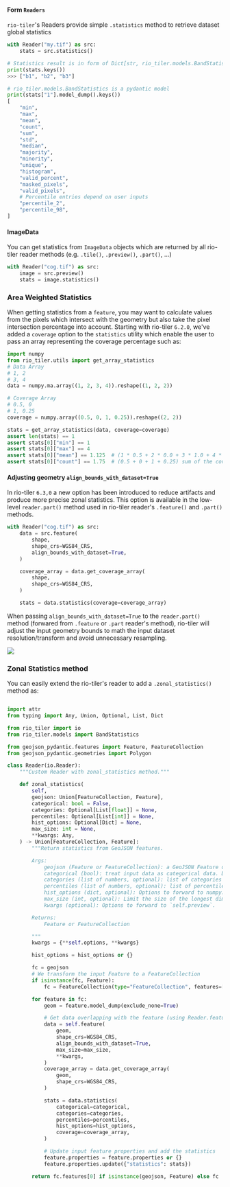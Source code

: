 
#### Form `Readers`

`rio-tiler`'s Readers provide simple `.statistics` method to retrieve dataset global statistics

```python
with Reader("my.tif") as src:
    stats = src.statistics()

# Statistics result is in form of Dict[str, rio_tiler.models.BandStatistics]
print(stats.keys())
>>> ["b1", "b2", "b3"]

# rio_tiler.models.BandStatistics is a pydantic model
print(stats["1"].model_dump().keys())
[
    "min",
    "max",
    "mean",
    "count",
    "sum",
    "std",
    "median",
    "majority",
    "minority",
    "unique",
    "histogram",
    "valid_percent",
    "masked_pixels",
    "valid_pixels",
    # Percentile entries depend on user inputs
    "percentile_2",
    "percentile_98",
]
```

#### ImageData

You can get statistics from `ImageData` objects which are returned by all rio-tiler reader methods (e.g. `.tile()`, `.preview()`, `.part()`, ...)

```python
with Reader("cog.tif") as src:
    image = src.preview()
    stats = image.statistics()
```

### Area Weighted Statistics

When getting statistics from a `feature`, you may want to calculate values from the pixels which intersect with the geometry but also take the pixel intersection percentage into account. Starting with rio-tiler `6.2.0`, we've added a `coverage` option to the `statistics` utility which enable the user to pass an array representing the coverage percentage such as:

```python
import numpy
from rio_tiler.utils import get_array_statistics
# Data Array
# 1, 2
# 3, 4
data = numpy.ma.array((1, 2, 3, 4)).reshape((1, 2, 2))

# Coverage Array
# 0.5, 0
# 1, 0.25
coverage = numpy.array((0.5, 0, 1, 0.25)).reshape((2, 2))

stats = get_array_statistics(data, coverage=coverage)
assert len(stats) == 1
assert stats[0]["min"] == 1
assert stats[0]["max"] == 4
assert stats[0]["mean"] == 1.125  # (1 * 0.5 + 2 * 0.0 + 3 * 1.0 + 4 * 0.25) / 4
assert stats[0]["count"] == 1.75  # (0.5 + 0 + 1 + 0.25) sum of the coverage array
```

#### Adjusting geometry `align_bounds_with_dataset=True`

In rio-tiler `6.3,0` a new option has been introduced to reduce artifacts and produce more precise zonal statistics. This option is available in the low-level `reader.part()` method used in rio-tiler reader's `.feature()` and `.part()` methods.

```python
with Reader("cog.tif") as src:
    data = src.feature(
        shape,
        shape_crs=WGS84_CRS,
        align_bounds_with_dataset=True,
    )

    coverage_array = data.get_coverage_array(
        shape,
        shape_crs=WGS84_CRS,
    )

    stats = data.statistics(coverage=coverage_array)
```

When passing `align_bounds_with_dataset=True` to the  `reader.part()` method (forwared from `.feature` or `.part` reader's method), rio-tiler will adjust the input geometry bounds to math the input dataset resolution/transform and avoid unnecessary resampling.

<img src="https://github.com/cogeotiff/rio-tiler/assets/10407788/0e340d3d-e5d9-4558-93f7-3f307c017510" style="max-width: 800px;">


### Zonal Statistics method

You can easily extend the rio-tiler's reader to add a `.zonal_statistics()` method as:

```python

import attr
from typing import Any, Union, Optional, List, Dict

from rio_tiler import io
from rio_tiler.models import BandStatistics

from geojson_pydantic.features import Feature, FeatureCollection
from geojson_pydantic.geometries import Polygon

class Reader(io.Reader):
    """Custom Reader with zonal_statistics method."""

    def zonal_statistics(
        self,
        geojson: Union[FeatureCollection, Feature],
        categorical: bool = False,
        categories: Optional[List[float]] = None,
        percentiles: Optional[List[int]] = None,
        hist_options: Optional[Dict] = None,
        max_size: int = None,
        **kwargs: Any,
    ) -> Union[FeatureCollection, Feature]:
        """Return statistics from GeoJSON features.

        Args:
            geojson (Feature or FeatureCollection): a GeoJSON Feature or FeatureCollection.
            categorical (bool): treat input data as categorical data. Defaults to False.
            categories (list of numbers, optional): list of categories to return value for.
            percentiles (list of numbers, optional): list of percentile values to calculate. Defaults to `[2, 98]`.
            hist_options (dict, optional): Options to forward to numpy.histogram function.
            max_size (int, optional): Limit the size of the longest dimension of the dataset read, respecting bounds X/Y aspect ratio. Defaults to None.
            kwargs (optional): Options to forward to `self.preview`.

        Returns:
            Feature or FeatureCollection

        """
        kwargs = {**self.options, **kwargs}

        hist_options = hist_options or {}

        fc = geojson
        # We transform the input Feature to a FeatureCollection
        if isinstance(fc, Feature):
            fc = FeatureCollection(type="FeatureCollection", features=[geojson])

        for feature in fc:
            geom = feature.model_dump(exclude_none=True)

            # Get data overlapping with the feature (using Reader.feature method)
            data = self.feature(
                geom,
                shape_crs=WGS84_CRS,
                align_bounds_with_dataset=True,
                max_size=max_size,
                **kwargs,
            )
            coverage_array = data.get_coverage_array(
                geom,
                shape_crs=WGS84_CRS,
            )

            stats = data.statistics(
                categorical=categorical,
                categories=categories,
                percentiles=percentiles,
                hist_options=hist_options,
                coverage=coverage_array,
            )

            # Update input feature properties and add the statistics
            feature.properties = feature.properties or {}
            feature.properties.update({"statistics": stats})

        return fc.features[0] if isinstance(geojson, Feature) else fc
```
